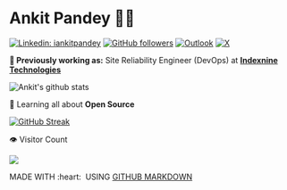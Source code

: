 # Ankit Pandey 👨‍💻

[![Linkedin: iankitpandey](https://img.shields.io/badge/-iankitpandey-blue?style=flat-square&logo=Linkedin&logoColor=white&link=https://www.linkedin.com/in/iankitpandey/)](https://www.linkedin.com/in/iankitpandey/)
[![GitHub followers](https://img.shields.io/github/followers/ankit2web.svg?style=social&label=Follow&maxAge=2592000)](https://github.com/ankit2web?tab=followers)
[![Outlook](https://img.shields.io/badge/Microsoft_Outlook-0078D4?style=for-the-badge&logo=microsoft-outlook&logoColor=white&style=social)](mailto:ankit2web@outlook.com)
[![X](https://img.shields.io/badge/X-%23000000.svg?style=for-the-badg&logo=X&logoColor=white&label=unkeeith)](https://x.com/unkeeith)
<!--![Spotify](https://img.shields.io/badge/Spotify-1ED760?style=for-the-badge&logo=spotify&logoColor=white)-->

**💼 Previously working as:** Site Reliability Engineer (DevOps) at <a href="https://www.indexnine.com/" target="_blank"><b>Indexnine Technologies</b></a>

![Ankit's github stats](https://github-readme-stats.vercel.app/api?username=ankit2web&count_private=true&show_icons=true&line_height=30&theme=tokyonight)

🌱 Learning all about **Open Source**

<!--<p><img align="left" src="https://github-readme-stats.vercel.app/api/top-langs?username=ankit-indexnine&show_icons=true&locale=en&layout=compact" alt="ankit-indexnine" /></p>

<p>&nbsp;<img align="center" src="https://github-readme-stats.vercel.app/api?username=ankit-indexnine&show_icons=true&locale=en" alt="ankit-indexnine" /></p>-->

[![GitHub Streak](https://github-readme-streak-stats.herokuapp.com?user=ankit2web&date_format=j%20M%5B%20Y%5D&background=45%2C8AEBE1%2CEBABE8&currStreakNum=7B63EB&stroke=EB4E47&border=EBAFE1&ring=5C6AEB&dates=161616)](https://git.io/streak-stats)

👁️ Visitor Count
<p align="left"> 
  <img src="https://profile-counter.glitch.me/ankit2web/count.svg" />
</p>

<p align="left">
  MADE WITH :heart: &nbsp;USING <a href="https://github.com/github/markup">GITHUB MARKDOWN</a>
</p>

